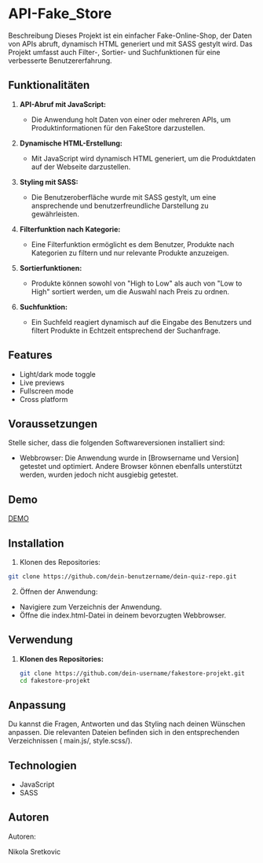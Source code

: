 # API-Fake_Store

Beschreibung
Dieses Projekt ist ein einfacher Fake-Online-Shop, der Daten von APIs abruft, dynamisch HTML generiert und mit SASS gestylt wird. Das Projekt umfasst auch Filter-, Sortier- und Suchfunktionen für eine verbesserte Benutzererfahrung.

## Funktionalitäten

1. **API-Abruf mit JavaScript:**

   - Die Anwendung holt Daten von einer oder mehreren APIs, um Produktinformationen für den FakeStore darzustellen.

2. **Dynamische HTML-Erstellung:**

   - Mit JavaScript wird dynamisch HTML generiert, um die Produktdaten auf der Webseite darzustellen.

3. **Styling mit SASS:**

   - Die Benutzeroberfläche wurde mit SASS gestylt, um eine ansprechende und benutzerfreundliche Darstellung zu gewährleisten.

4. **Filterfunktion nach Kategorie:**

   - Eine Filterfunktion ermöglicht es dem Benutzer, Produkte nach Kategorien zu filtern und nur relevante Produkte anzuzeigen.

5. **Sortierfunktionen:**

   - Produkte können sowohl von "High to Low" als auch von "Low to High" sortiert werden, um die Auswahl nach Preis zu ordnen.

6. **Suchfunktion:**
   - Ein Suchfeld reagiert dynamisch auf die Eingabe des Benutzers und filtert Produkte in Echtzeit entsprechend der Suchanfrage.

## Features

- Light/dark mode toggle
- Live previews
- Fullscreen mode
- Cross platform

## Voraussetzungen

Stelle sicher, dass die folgenden Softwareversionen installiert sind:

- Webbrowser: Die Anwendung wurde in [Browsername und Version] getestet und optimiert. Andere Browser können ebenfalls unterstützt werden, wurden jedoch nicht ausgiebig getestet.

## Demo

[DEMO](https://nikolasretko.github.io/FakeStore_API/)

## Installation

1. Klonen des Repositories:

```bash
git clone https://github.com/dein-benutzername/dein-quiz-repo.git

```

2. Öffnen der Anwendung:

- Navigiere zum Verzeichnis der Anwendung.
- Öffne die index.html-Datei in deinem bevorzugten Webbrowser.

## Verwendung

1. **Klonen des Repositories:**
   ```bash
   git clone https://github.com/dein-username/fakestore-projekt.git
   cd fakestore-projekt
   ```

## Anpassung

Du kannst die Fragen, Antworten und das Styling nach deinen Wünschen anpassen. Die relevanten Dateien befinden sich in den entsprechenden Verzeichnissen ( main.js/, style.scss/).

## Technologien

- JavaScript
- SASS

## Autoren

Autoren:

Nikola Sretkovic
